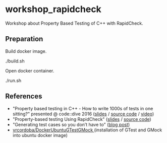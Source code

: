 # workshop_rapidcheck

Workshop about Property Based Testing of C++ with RapidCheck.

## Preparation

Build docker image.

  ./build.sh

Open docker container.

  ./run.sh

## References

- "Property based testing in C++ - How to write 1000s of tests in one sitting?" presented @ code::dive 2016 ([slides](https://cdn2-ecros.pl/event/codedive/files/presentations/2016/Patryk_Malek_Property_based_testing_in_cpp.pdf)
/ [source code](https://github.com/pmalek/rapidcheck_codedive)
/ [video](https://www.youtube.com/watch?v=aiapg-3vDcQ))
- "Property-based testing Using RapidCheck" ([slides](https://dubzzz.github.io/property-based-testing-cpp/talk/talk.v4.html) / [source code](https://github.com/dubzzz/property-based-testing-cpp))
- "Generating test cases so you don’t have to" ([blog post](https://labs.spotify.com/2015/06/25/rapid-check/))
- [vrcordoba/DockerUbuntuGTestGMock
](https://github.com/vrcordoba/DockerUbuntuGTestGMock) (installation of GTest and GMock into ubuntu docker image)
